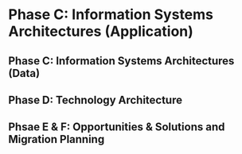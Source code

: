 # Phase C: Information Systems Architectures (Application)

## Phase C: Information Systems Architectures (Data)

## Phase D: Technology Architecture

## Phsae E & F: Opportunities & Solutions and Migration Planning
